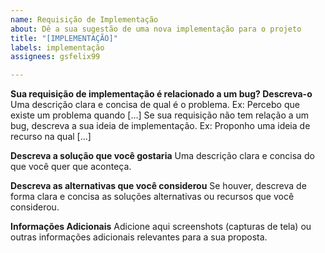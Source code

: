 ```yaml
---
name: Requisição de Implementação
about: Dê a sua sugestão de uma nova implementação para o projeto
title: "[IMPLEMENTAÇÃO]"
labels: implementação
assignees: gsfelix99

---
```

**Sua requisição de implementação é relacionado a um bug? Descreva-o**
Uma descrição clara e concisa de qual é o problema. Ex: Percebo que existe um problema quando [...]
Se sua requisição não tem relação a um bug, descreva a sua ideia de implementação. Ex: Proponho uma ideia de recurso na qual [...]

**Descreva a solução que você gostaria**
Uma descrição clara e concisa do que você quer que aconteça.

**Descreva as alternativas que você considerou**
Se houver, descreva de forma clara e concisa as soluções alternativas ou recursos que você considerou.

**Informações Adicionais**
Adicione aqui screenshots (capturas de tela) ou outras informações adicionais relevantes para a sua proposta.
